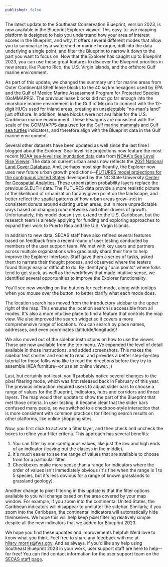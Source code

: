 ```yaml
---
published: false
---
```

The latest update to the Southeast Conservation Blueprint, version 2023, is now available in the Blueprint Explorer viewer! This easy-to-use mapping platform is designed to help you understand how your area of interest scores in the Blueprint, and why. It offers several different modes that allow you to summarize by a watershed or marine hexagon, drill into the data underlying a single point, and filter the Blueprint to narrow it down to the part you want to focus on. Now that the Explorer has caught up to Blueprint 2023, you can use these great features to discover the Blueprint priorities in new areas, like Puerto Rico, the U.S. Virgin Islands, and the offshore Gulf marine environment.

As part of this update, we changed the summary unit for marine areas from Outer Continental Shelf lease blocks to the 40 sq km hexagons used by EPA and the Gulf of Mexico Marine Assessment Program for Protected Species (GoMMAPPS). The previous lease blocks did not go far enough into the nearshore marine environment in the Gulf of Mexico to connect with the 12-digit HUCs used for inland areas, creating an unselectable "no-man's land" just offshore. In addition, lease blocks were not available for the U.S. Caribbean marine environment. These hexagons are consistent with the scale of the GOMMAPPS data used for the [Gulf marine mammals](https://secas-fws.hub.arcgis.com/maps/fws::gulf-marine-mammals-southeast-blueprint-indicator-2023/about) and [Gulf sea turtles](https://secas-fws.hub.arcgis.com/maps/fws::gulf-sea-turtles-southeast-blueprint-indicator-2023/about) indicators, and therefore align with the Blueprint data in the Gulf marine environment.

Several other datasets have been updated as well since the last time I blogged about the Explorer. Sea-level rise projections now feature the most recent [NOAA sea-level rise inundation data](https://coast.noaa.gov/digitalcoast/data/slr.html) data from [NOAA's Sea Level Rise Viewer](https://coast.noaa.gov/slr/). The data on current urban areas now reflects the [2021 National Land Cover Database](https://www.mrlc.gov/data/nlcd-2021-land-cover-conus). And, perhaps most significantly, the Explorer now uses new future urban growth predictions--[FUTURES model projections for the contiguous United States](https://www.sciencebase.gov/catalog/item/63f50297d34efa0476b04cf7) developed by the NC State University [Center for Geospatial Analytics](https://cnr.ncsu.edu/geospatial/). These urbanization probability layers replace the previous SLEUTH data. The FUTURES data provide a more realistic picture of the likelihood of urbanization for any given point on the landscape, and better reflect the spatial patterns of how urban areas grow--not in consistent donuts around existing urban areas, but in more unpredictable ways based on changing road networks and other drivers of growth. Unfortunately, this model doesn't yet extend to the U.S. Caribbean, but the research team is already applying for funding and exploring approaches to expand their work to Puerto Rico and the U.S. Virgin Islands.

In addition to new data, SECAS staff have also refined several features based on feedback from a recent round of user testing conducted by members of the user support team. We met with key users and partners across multiple organizations who graciously shard their time to help improve the Explorer interface. Staff gave them a series of tasks, asked them to narrate their thought process, and observed where the testers found things easy or difficult to do. By identifying "pain points" where folks tend to get stuck, as well as the workflows that made intuitive sense, we identified several opportunities to improve the Explorer functionality.

You'll see new wording on the buttons for each mode, along with tooltips when you mouse over the button, to better clarify what each mode does.

The location search has moved from the introductory sidebar to the upper right of the map. This ensures the location search is accessible from all modes. It's also a more intuitive place to find a feature that controls the map view. We also improved the search widget so it covers a more comprehensive range of locations. You can search by place names, addresses, and even coordinates (latitutde/longitude)!

We also moved out of the sidebar instructions on how to use the viewer. Those are now available from the top menu. We expanded the level of detail available in those instructions, and added screenshots. This makes the sidebar text shorter and easier to read, and provides a better step-by-step tutorial for those folks who like to read the directions before they try to assemble IKEA furniture--or use an online viewer. ;)

Last, but certainly not least, you'll probably notice several changes to the pixel filtering mode, which was first released back in February of this year. The previous interaction required users to adjust slider bars to choose a range of values for the Blueprint, indicators, hubs and corridors and threat layers. The map would then update to show the part of the Blueprint that met those criteria. In user testing, it became clear that the slider bars confused many peole, so we switched to a checkbox-style interaction that is more consistent with common practices for filtering search results on other platforms, like online shopping sites.

Now, you first click to activate a filter layer, and then check and uncheck the boxes to refine your filter criteria. This approach has several benefits:

1. You can filter by non-contiguous values, like just the low and high ends of an indicator (leaving out the clasess in the middle).
2. It's much easier to see the range of values that are available to choose from for a particular filter.
3. Checkboxes make more sense than a range for indicators where the order of values isn't immediately obvious (it's fine when the range is 1 to 5 species, but it's less obvious for a range of known grasslands to grassland geology).

Another change to pixel filtering in this update is that the filter options available to you will change based on the area covered by your map window. For example, if you zoom into the continental United States, the Caribbean indicators will disappear to unclutter the sidebar. Similarly, if you zoom into the Caribbean, the continental indicators will automatically hide themselves. We hope this will help keep pixel filtering relatively simple despite all the new indicators that we added for Blueprint 2023.

We hope you find these updates and improvements helpful! We'd love to know what you think. Feel free to share any feedback with me at [hilary_morris@fws.gov](mailto:hilary_morris@fws.gov). And as always, if you'd like any help using Southeast Blueprint 2023 in your work, user support staff are here to help--for free! You can find contact information for the user support team on the [SECAS staff page](https://secassoutheast.org/staff).











